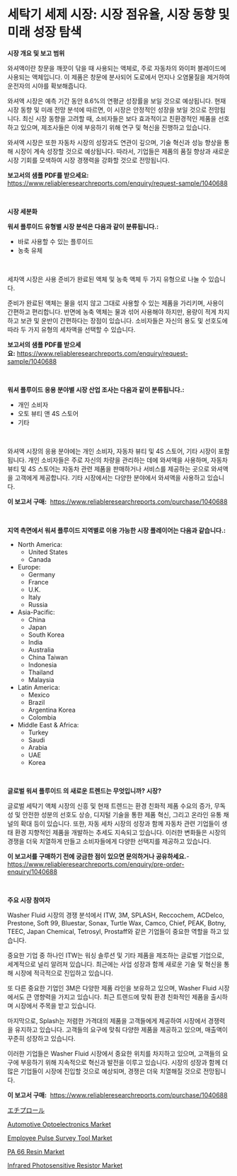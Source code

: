 <p><h1>세탁기 세제 시장: 시장 점유율, 시장 동향 및 미래 성장 탐색</h1></p><p><strong>시장 개요 및 보고 범위</strong></p>
<p><p>와셔액이란 창문을 깨끗이 닦을 때 사용되는 액체로, 주로 자동차의 와이퍼 블레이드에 사용되는 액체입니다. 이 제품은 창문에 분사되어 도로에서 먼지나 오염물질을 제거하여 운전자의 시야를 확보해줍니다.</p><p>와셔액 시장은 예측 기간 동안 8.6%의 연평균 성장률을 보일 것으로 예상됩니다. 현재 시장 동향 및 미래 전망 분석에 따르면, 이 시장은 안정적인 성장을 보일 것으로 전망됩니다. 최신 시장 동향을 고려할 때, 소비자들은 보다 효과적이고 친환경적인 제품을 선호하고 있으며, 제조사들은 이에 부응하기 위해 연구 및 혁신을 진행하고 있습니다.</p><p>와셔액 시장은 또한 자동차 시장의 성장과도 연관이 깊으며, 기술 혁신과 성능 향상을 통해 시장이 계속 성장할 것으로 예상됩니다. 따라서, 기업들은 제품의 품질 향상과 새로운 시장 기회를 모색하여 시장 경쟁력을 강화할 것으로 전망됩니다.</p></p>
<p><strong>보고서의 샘플 PDF를 받으세요:</strong> <a href="https://www.reliableresearchreports.com/enquiry/request-sample/1040688">https://www.reliableresearchreports.com/enquiry/request-sample/1040688</a></p>
<p>&nbsp;</p>
<p><strong>시장 세분화</strong></p>
<p><strong>워셔 플루이드 유형별 시장 분석은 다음과 같이 분류됩니다.:</strong></p>
<p><ul><li>바로 사용할 수 있는 플루이드</li><li>농축 유체</li></ul></p>
<p>&nbsp;</p>
<p><p>세차액 시장은 사용 준비가 완료된 액체 및 농축 액체 두 가지 유형으로 나눌 수 있습니다. </p><p>준비가 완료된 액체는 물을 섞지 않고 그대로 사용할 수 있는 제품을 가리키며, 사용이 간편하고 편리합니다. 반면에 농축 액체는 물과 섞어 사용해야 하지만, 용량이 적게 차지하고 보관 및 운반이 간편하다는 장점이 있습니다. 소비자들은 자신의 용도 및 선호도에 따라 두 가지 유형의 세차액을 선택할 수 있습니다.</p></p>
<p><strong>보고서의 샘플 PDF를 받으세요:</strong>&nbsp;<a href="https://www.reliableresearchreports.com/enquiry/request-sample/1040688">https://www.reliableresearchreports.com/enquiry/request-sample/1040688</a></p>
<p>&nbsp;</p>
<p><strong> 워셔 플루이드 응용 분야별 시장 산업 조사는 다음과 같이 분류됩니다.:</strong></p>
<p><ul><li>개인 소비자</li><li>오토 뷰티 앤 4S 스토어</li><li>기타</li></ul></p>
<p>&nbsp;</p>
<p><p>와셔액 시장의 응용 분야에는 개인 소비자, 자동차 뷰티 및 4S 스토어, 기타 시장이 포함됩니다. 개인 소비자들은 주로 자신의 차량을 관리하는 데에 와셔액을 사용하며, 자동차 뷰티 및 4S 스토어는 자동차 관련 제품을 판매하거나 서비스를 제공하는 곳으로 와셔액을 고객에게 제공합니다. 기타 시장에서는 다양한 분야에서 와셔액을 사용하고 있습니다.</p></p>
<p><strong>이 보고서 구매:</strong>&nbsp; <a href="https://www.reliableresearchreports.com/purchase/1040688">https://www.reliableresearchreports.com/purchase/1040688</a></p>
<p>&nbsp;</p>
<p><strong>지역 측면에서 워셔 플루이드 지역별로 이용 가능한 시장 플레이어는 다음과 같습니다.:</strong></p>
<p><ul>
    <li>
        North America:
        <ul>
            <li>United States</li>
            <li>Canada</li>
        </ul>
    </li>
    <li>
        Europe:
        <ul>
            <li>Germany</li>
            <li>France</li>
            <li>U.K.</li>
            <li>Italy</li>
            <li>Russia</li>
        </ul>
    </li>
    <li>
        Asia-Pacific:
        <ul>
            <li>China</li>
            <li>Japan</li>
            <li>South Korea</li>
            <li>India</li>
            <li>Australia</li>
            <li>China Taiwan</li>
            <li>Indonesia</li>
            <li>Thailand</li>
            <li>Malaysia</li>
        </ul>
    </li>
    <li>
        Latin America:
        <ul>
            <li>Mexico</li>
            <li>Brazil</li>
            <li>Argentina Korea</li>
            <li>Colombia</li>
        </ul>
    </li>
    <li>
        Middle East & Africa:
        <ul>
            <li>Turkey</li>
            <li>Saudi</li>
            <li>Arabia</li>
            <li>UAE</li>
            <li>Korea</li>
        </ul>
    </li>
    </ul></p>
<p>&nbsp;</p>
<p><strong>글로벌 워셔 플루이드 의 새로운 트렌드는 무엇입니까? 시장?</strong></p>
<p><p>글로벌 세탁기 액체 시장의 신흥 및 현재 트렌드는 환경 친화적 제품 수요의 증가, 무독성 및 안전한 성분의 선호도 상승, 디지털 기술을 통한 제품 혁신, 그리고 온라인 유통 채널의 확대 등이 있습니다. 또한, 자동 세차 시장의 성장과 함께 자동차 관련 기업들이 생태 환경 지향적인 제품을 개발하는 추세도 지속되고 있습니다. 이러한 변화들은 시장의 경쟁을 더욱 치열하게 만들고 소비자들에게 다양한 선택지를 제공하고 있습니다.</p></p>
<p><strong>이 보고서를 구매하기 전에 궁금한 점이 있으면 문의하거나 공유하세요.</strong>- <a href="https://www.reliableresearchreports.com/enquiry/pre-order-enquiry/1040688">https://www.reliableresearchreports.com/enquiry/pre-order-enquiry/1040688</a></p>
<p>&nbsp;</p>
<p><strong>주요 시장 참여자</strong></p>
<p><p>Washer Fluid 시장의 경쟁 분석에서 ITW, 3M, SPLASH, Reccochem, ACDelco, Prestone, Soft 99, Bluestar, Sonax, Turtle Wax, Camco, Chief, PEAK, Botny, TEEC, Japan Chemical, Tetrosyl, Prostaff와 같은 기업들이 중요한 역할을 하고 있습니다. </p><p>중요한 기업 중 하나인 ITW는 워싱 솔루션 및 기타 제품을 제조하는 글로벌 기업으로, 세계적으로 널리 알려져 있습니다. 최근에는 사업 성장과 함께 새로운 기술 및 혁신을 통해 시장에 적극적으로 진입하고 있습니다. </p><p>또 다른 중요한 기업인 3M은 다양한 제품 라인을 보유하고 있으며, Washer Fluid 시장에서도 큰 영향력을 가지고 있습니다. 최근 트렌드에 맞춰 환경 친화적인 제품을 출시하며 시장에서 주목을 받고 있습니다. </p><p>마지막으로, Splash는 저렴한 가격대의 제품을 고객들에게 제공하여 시장에서 경쟁력을 유지하고 있습니다. 고객들의 요구에 맞춰 다양한 제품을 제공하고 있으며, 매출액이 꾸준히 성장하고 있습니다. </p><p>이러한 기업들은 Washer Fluid 시장에서 중요한 위치를 차지하고 있으며, 고객들의 요구에 부응하기 위해 지속적으로 혁신과 발전을 이루고 있습니다. 시장의 성장과 함께 더 많은 기업들이 시장에 진입할 것으로 예상되며, 경쟁은 더욱 치열해질 것으로 전망됩니다.</p></p>
<p><strong>이 보고서 구매:</strong>&nbsp;&nbsp;<a href="https://www.reliableresearchreports.com/purchase/1040688">https://www.reliableresearchreports.com/purchase/1040688</a></p>
<p><p><a href="https://github.com/ycmtqqhvk3273/Market-Research-Report-List-1/blob/main/1000748188381.md">エチプロール</a></p><p><a href="https://github.com/irfadac/Market-Research-Report-List-2/blob/main/automotive-optoelectronics-market.md">Automotive Optoelectronics Market</a></p><p><a href="https://issuu.com/reportprime-2/docs/employee-pulse-survey-tool-market-size-2030.pptx">Employee Pulse Survey Tool Market</a></p><p><a href="https://view.publitas.com/reportprime-1/global-pa-66-resin-market-size-and-market-trends-insights-and-projections-from-2023-to-2030/">PA 66 Resin Market</a></p><p><a href="https://view.publitas.com/reportprime-1/infrared-photosensitive-resistor-market-research-report-the-key-to-successful-business-strategy-forecasted-for-period-from-2024-2031/">Infrared Photosensitive Resistor Market</a></p></p>
